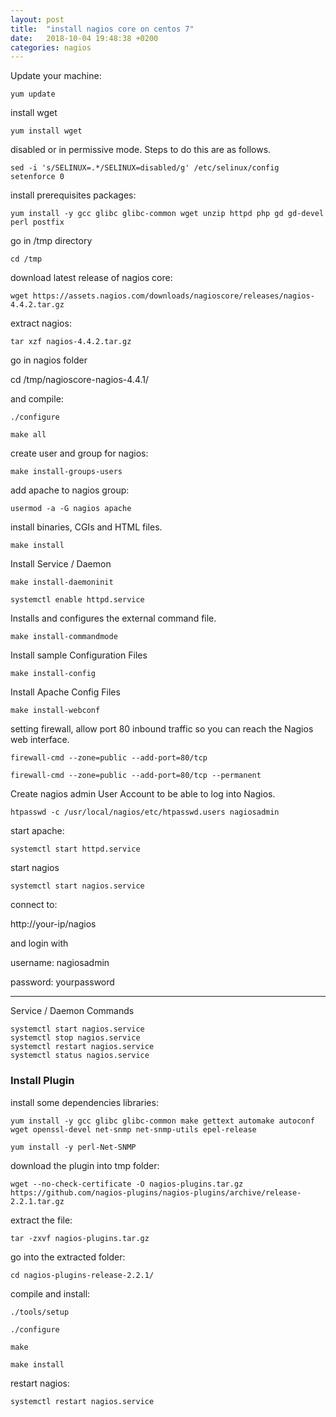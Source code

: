 ```yaml
---
layout: post
title:  "install nagios core on centos 7"
date:   2018-10-04 19:48:38 +0200
categories: nagios
---
```


Update your machine:
```
yum update
```

install wget
```
yum install wget
```

disabled or in permissive mode. Steps to do this are as follows.
```
sed -i 's/SELINUX=.*/SELINUX=disabled/g' /etc/selinux/config
setenforce 0
```

install prerequisites packages:
```
yum install -y gcc glibc glibc-common wget unzip httpd php gd gd-devel perl postfix
```

go in /tmp directory
```
cd /tmp
```

download latest release of nagios core:
```
wget https://assets.nagios.com/downloads/nagioscore/releases/nagios-4.4.2.tar.gz
```

extract nagios:
```
tar xzf nagios-4.4.2.tar.gz
```

go in nagios folder

cd /tmp/nagioscore-nagios-4.4.1/

and compile:
```
./configure
```

```
make all
```

create user and group for nagios:

```
make install-groups-users
```

add apache to nagios group:
```
usermod -a -G nagios apache
```

install binaries, CGIs and HTML files.
```
make install
```

Install Service / Daemon
```
make install-daemoninit
```
```
systemctl enable httpd.service

```

Installs and configures the external command file.
```
make install-commandmode
```

Install sample Configuration Files
```
make install-config
```

Install Apache Config Files
```
make install-webconf
```

setting firewall, allow port 80 inbound traffic so you can reach the Nagios web interface.
```
firewall-cmd --zone=public --add-port=80/tcp
```

```
firewall-cmd --zone=public --add-port=80/tcp --permanent
```

Create nagios admin User Account to be able to log into Nagios.
```
htpasswd -c /usr/local/nagios/etc/htpasswd.users nagiosadmin
```

start apache:
```
systemctl start httpd.service
```

start nagios
```
systemctl start nagios.service
```

connect to:

http://your-ip/nagios

and login with

username: nagiosadmin

password: yourpassword

---------------------------
Service / Daemon Commands

```
systemctl start nagios.service
systemctl stop nagios.service
systemctl restart nagios.service
systemctl status nagios.service
```

### Install Plugin
install some dependencies libraries:
```
yum install -y gcc glibc glibc-common make gettext automake autoconf wget openssl-devel net-snmp net-snmp-utils epel-release

yum install -y perl-Net-SNMP
```

download the plugin into tmp folder:
```
wget --no-check-certificate -O nagios-plugins.tar.gz https://github.com/nagios-plugins/nagios-plugins/archive/release-2.2.1.tar.gz
```

extract the file:
```
tar -zxvf nagios-plugins.tar.gz
```

go into the extracted folder:
```
cd nagios-plugins-release-2.2.1/
```

compile and install:
```
./tools/setup
```

```
./configure
```

```
make
```

```
make install
```

restart nagios:
```
systemctl restart nagios.service
```
